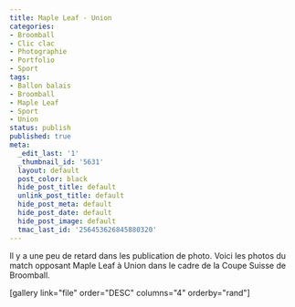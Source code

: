 ```yaml
---
title: Maple Leaf - Union
categories:
- Broomball
- Clic clac
- Photographie
- Portfolio
- Sport
tags:
- Ballon balais
- Broomball
- Maple Leaf
- Sport
- Union
status: publish
published: true
meta:
  _edit_last: '1'
  _thumbnail_id: '5631'
  layout: default
  post_color: black
  hide_post_title: default
  unlink_post_title: default
  hide_post_meta: default
  hide_post_date: default
  hide_post_image: default
  tmac_last_id: '256453626845880320'
---
```

Il y a une peu de retard dans les publication de photo. Voici les photos du match opposant Maple Leaf à Union dans le cadre de la Coupe Suisse de Broomball. <!--more-->

[gallery link="file" order="DESC" columns="4" orderby="rand"]
